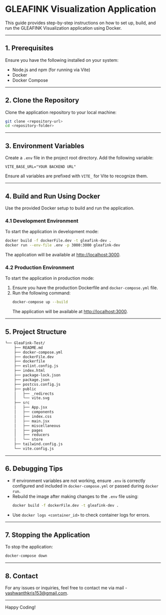 
# GLEAFINK Visualization Application

This guide provides step-by-step instructions on how to set up, build, and run the GLEAFINK Visualization application using Docker.

---

## **1. Prerequisites**
Ensure you have the following installed on your system:
- Node.js and npm (for running via Vite)
- Docker
- Docker Compose

---

## **2. Clone the Repository**
Clone the application repository to your local machine:
```bash
git clone <repository-url>
cd <repository-folder>
```

---

## **3. Environment Variables**
Create a `.env` file in the project root directory. Add the following variable:

```env
VITE_BASE_URL="YOUR BACKEND URL"
```

Ensure all variables are prefixed with `VITE_` for Vite to recognize them.

---


## **4. Build and Run Using Docker**
Use the provided Docker setup to build and run the application.

### **4.1 Development Environment**
To start the application in development mode:
```bash
docker build -f dockerFile.dev -t gleafink-dev .
docker run --env-file .env -p 3000:3000 gleafink-dev
```
The application will be available at [http://localhost:3000](http://localhost:3000).

### **4.2 Production Environment**
To start the application in production mode:
1. Ensure you have the production Dockerfile and `docker-compose.yml` file.
2. Run the following command:
   ```bash
   docker-compose up --build
   ```
   The application will be available at [http://localhost:3000](http://localhost:3000).

---

## **5. Project Structure**
```sh
└── GleaFink-Test/
    ├── README.md
    ├── docker-compose.yml
    ├── dockerFile.dev
    ├── dockerfile
    ├── eslint.config.js
    ├── index.html
    ├── package-lock.json
    ├── package.json
    ├── postcss.config.js
    ├── public
    │   ├── _redirects
    │   └── vite.svg
    ├── src
    │   ├── App.jsx
    │   ├── components
    │   ├── index.css
    │   ├── main.jsx
    │   ├── miscellaneous
    │   ├── pages
    │   ├── reducers
    │   └── store
    ├── tailwind.config.js
    └── vite.config.js
```

---

## **6. Debugging Tips**
- If environment variables are not working, ensure `.env` is correctly configured and included in `docker-compose.yml` or passed during `docker run`.
- Rebuild the image after making changes to the `.env` file using:
  ```bash
  docker build -f dockerFile.dev -t gleafink-dev .
  ```
- Use `docker logs <container_id>` to check container logs for errors.

---

## **7. Stopping the Application**
To stop the application:
```bash
docker-compose down
```

---

## **8. Contact**
For any issues or inquiries, feel free to contact me via mail - yashwanthkris153@gmail.com.

---

Happy Coding!
